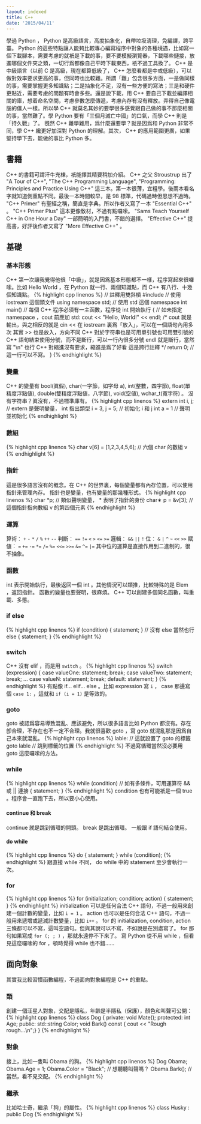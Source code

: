 ```yaml
---
layout: indexed
title: C++
date: '2015/04/11'
---
```

學過 Python ， Python 是高級語言，高度抽象化，自帶垃圾淸理，免編譯，跨平臺。 Python 的這些特點讓人能夠比較專心編寫程序中對象的各種境遇，比如寫一個下載腳本，需要考慮的就衹是下載的事，要不要模擬瀏覽器，下載哪些鏈接，放進哪個文件夾之類，一切行爲都像自己平時下載東西，衹不過工具換了。
C++ 是中級語言（以前 C 是高級，現在都算低級了， C++ 怎麼看都是中或低級），可以做對效率要求更高的事，但同時也比較難。所謂「難」包含很多方面，一是做同樣的事，需要掌握更多知識點；二是抽象化不足，沒有一些方便的寫法；三是和硬件更貼近，需要考慮的問題有時會多些。還是說下載，用 C++ 要自己下載並編譯相關的庫，想着命名空間，考慮參數怎麼傳遞，考慮內存有沒有釋放。弄得自己像電腦的僕人一樣。所以學 C++ 就莫名其妙的要學很多感覺跟自己做的事不那麼相關的事，當然難了。學 Python 要有「三個月滅亡中國」的口氣，而學 C++ 則是「持久戰」了。
旣然 C++ 難學難用，爲什麼還要學？就是因爲和 Python 非常不同，學 C++ 纔更好加深對 Python 的理解。其次， C++ 的應用範圍更廣，如果堅持學下去，能做的事比 Python 多。

## 書籍
C++ 的書籍可謂汗牛充棟，衹能擇其精要稍加介紹。
C++ 之父 Stroustrup 出了 "A Tour of C++", "The C++ Programming Language", "Programming: Principles and Practice Using C++" 這三本。第一本很薄，宜粗學。後兩本看名字就知道側重點不同。最後一本時間較早，是 98 標準，代碼過時但思想不過時。
"C++ Primer" 有聖經之稱，簡直是字典。所以作者又寫了一本 "Essential C++" 。
"C++ Primer Plus" 這本更像敎材，不過有點囉嗦。
"Sams Teach Yourself C++ in One Hour a Day" 一部簡明的入門書，不錯的選擇。
"Effective C++" 提高書，好評後作者又寫了 "More Effective C++" 。

## 基礎

### 基本形態
C++ 第一次讓我覺得他很「中級」，就是因爲基本形態都不一樣，程序寫起來很囉嗦。比如 Hello World ，在 Python 就一行、兩個知識點，而 C++ 有八行、十幾個知識點。
{% highlight cpp linenos %}
// 註釋用雙斜槓
#include <iostream> // 使用 iostream 這個頭文件
using namespace std; // 使用 std 這個 namespace
int main() // 每個 C++ 程序必須有一主函數，程序從 int 開始執行
{
// 如未指定 namespace ，cout 前應加 std:
	cout << "Hello, World!"
	<< endl;
/* cout 就是輸出，與之相反的就是 cin
<< 在 iostream 裏爲「放入」，可以在一個語句內用多次
其實 >> 也是放入，方向不同
C++ 對於字符串也是可用單引號也可用雙引號的
C++ 語句結束使用分號，而不是斷行，可以一行內很多分號
endl 就是斷行，當然寫 "\n" 也行
C++ 對縮進沒有要求，縮進是爲了好看
這是跨行註釋 */
	return 0; // 這一行可以不寫。
}
{% endhighlight %}

### 變量
C++ 的變量有 bool(眞假), char(一字節，如字母 a), int(整數，四字節), float(單精度浮點値), double(雙精度浮點値，八字節), void(空値), wchar_t(寬字符) 。
沒有字符串？眞沒有，不過標準庫有。
{% highlight cpp linenos %}
extern int i, j; // extern 是聲明變量， int 指出類型
i = 3, j = 5; // 初始化 i 和 j
int a = 1 // 聲明並初始化
{% endhighlight %}

### 數組
{% highlight cpp linenos %}
char v[6] = [1,2,3,4,5,6]; // 六個 char 的數組 v
{% endhighlight %}

### 指針
這是很多語言沒有的槪念。在 C++ 的世界裏，每個變量都有內存位置，可以使用指針來管理內存。
指針也是變量，也有變量的那幾種形式。
{% highlight cpp linenos %}
char *p; // 類似聲明變量， * 表明了指針的身份
char∗ p = &v[3]; // 這個指針指向數組 v 的第四個元素
{% endhighlight %}

### 運算
算術： `+` `-` `*` `/` `%` `++` `--`
判斷： `==` `!=` `<` `>` `<=` `>=`
邏輯： `&&` `||` `!`
位： `&` `|` `^` `~` `<<` `>>`
賦値： `=` `+=` `-=` `*=` `/=` `%=` `<<=` `>>=` `&=` `^=` `|=`
其中位的運算是直接作用到二進制的，很不抽象。

### 函數
int 表示開始執行，最後返回一個 int 。其他情況可以類推，比較特殊的是 Elem ，返回指針。
函數的變量也要聲明，很麻煩。
C++ 可以創建多個同名函數，叫重載、多態。

### if else
{% highlight cpp linenos %}
if (condition)
{
	statement;
}
// 沒有 else 當然也行
else
{
	statement;
}
{% endhighlight %}

### switch
C++ 沒有 elif ，而是用 `switch` 。
{% highlight cpp linenos %}
switch (expression)
{
	case valueOne: statement;
		break;
	case valueTwo: statement;
		break;
	...
	case valueN: statement;
		break;
	default: statement;
}
{% endhighlight %}
有點像 if... elif... else 。比如 expression 寫 `i` ， case 那邊寫個 `case 1:` ，這就和 `if (i = 1)` 是等效的。

### goto
goto 被認爲容易導致混亂、應該避免，所以很多語言比如 Python 都沒有。存在卽合理，不存在也不一定不合理。我就很喜歡 goto ，寫 goto 就混亂那是因爲自己本來就混亂。
{% highlight cpp linenos %}
lable: // 這就設置了 goto 的標籤
goto lable // 跳到標籤的位置
{% endhighlight %}
不過寫循環當然沒必要用 goto 這麼囉嗦的方法。

### while
{% highlight cpp linenos %}
while (condition) // 如有多條件，可用運算符 && 或 || 連接
{
	statement;
}
{% endhighlight %}
condition 也有可能衹是一個 true 。程序會一直跑下去，所以要小心使用。

#### continue 和 break
continue 就是跳到循環的開頭。
break 是跳出循環。
一般跟 if 語句結合使用。

#### do while
{% highlight cpp linenos %}
do
{
	statement;
}
while (condition);
{% endhighlight %}
跟直接 while 不同， do while 中的 statement 至少會執行一次。

### for
{% highlight cpp linenos %}
for (initialization; condition; action)
{
	statement;
}
{% endhighlight %}
initialization 可以是任何合法 C++ 語句，不過一般用來創建一個計數的變量，比如 `i = 1` 。
action 也可以是任何合法 C++ 語句，不過一般用來遞增或遞減計數變量，比如 `i++` 。
for 的 initialization, condition, action 三條都可以不寫，這叫空語句。但與其說可以不寫，不如說是在別處寫了。
for 那句如果寫成 `for (; ; )` ，那就永遠停不下來了。
寫 Python 從不用 while ，但看見這麼囉嗦的 for ，頓時覺得 while 也不錯……

## 面向對象
其實我比較習慣函數編程，不過面向對象編程是 C++ 的重點。

### 類
創建一個汪星人對象，交配是隱私，年齡是半隱私（保護），顏色和叫聲可公開：
{% highlight cpp linenos %}
class Dog
{
	private:
		void Mate();
	protected:
		int Age;
	public:
		std::string Color;
		void Bark() const { cout << "Rough rough...\n";}
}
{% endhighlight %}

### 對象
接上，比如一隻叫 Obama 的狗。
{% highlight cpp linenos %}
Dog Obama;
Obama.Age = 1;
Obama.Color = "Black";
// 想聽聽叫聲嗎？
Obama.Bark();
// 當然，看不見交配。
{% endhighlight %}

### 繼承
比如哈士奇，繼承「狗」的屬性。
{% highlight cpp linenos %}
class Husky : public Dog
{% endhighlight %}